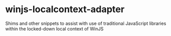winjs-localcontext-adapter
==========================

Shims and other snippets to assist with use of traditional JavaScript libraries within the locked-down local context of WinJS

